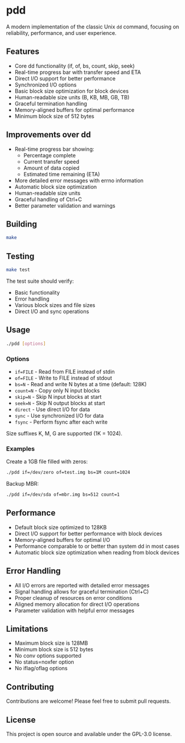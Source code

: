 # pdd

A modern implementation of the classic Unix `dd` command, focusing on reliability, performance, and user experience.

## Features

- Core dd functionality (if, of, bs, count, skip, seek)
- Real-time progress bar with transfer speed and ETA
- Direct I/O support for better performance
- Synchronized I/O options
- Basic block size optimization for block devices
- Human-readable size units (B, KB, MB, GB, TB)
- Graceful termination handling
- Memory-aligned buffers for optimal performance
- Minimum block size of 512 bytes

## Improvements over dd

- Real-time progress bar showing:
  - Percentage complete
  - Current transfer speed
  - Amount of data copied
  - Estimated time remaining (ETA)
- More detailed error messages with errno information
- Automatic block size optimization
- Human-readable size units
- Graceful handling of Ctrl+C
- Better parameter validation and warnings

## Building

```bash
make
```

## Testing

```bash
make test
```

The test suite should verify:

- Basic functionality
- Error handling
- Various block sizes and file sizes
- Direct I/O and sync operations

## Usage

```bash
./pdd [options]
```

### Options

- `if=FILE` - Read from FILE instead of stdin
- `of=FILE` - Write to FILE instead of stdout
- `bs=N` - Read and write N bytes at a time (default: 128K)
- `count=N` - Copy only N input blocks
- `skip=N` - Skip N input blocks at start
- `seek=N` - Skip N output blocks at start
- `direct` - Use direct I/O for data
- `sync` - Use synchronized I/O for data
- `fsync` - Perform fsync after each write

Size suffixes K, M, G are supported (1K = 1024).

### Examples

Create a 1GB file filled with zeros:

```bash
./pdd if=/dev/zero of=test.img bs=1M count=1024
```

Backup MBR:

```bash
./pdd if=/dev/sda of=mbr.img bs=512 count=1
```

## Performance

- Default block size optimized to 128KB
- Direct I/O support for better performance with block devices
- Memory-aligned buffers for optimal I/O
- Performance comparable to or better than system dd in most cases
- Automatic block size optimization when reading from block devices

## Error Handling

- All I/O errors are reported with detailed error messages
- Signal handling allows for graceful termination (Ctrl+C)
- Proper cleanup of resources on error conditions
- Aligned memory allocation for direct I/O operations
- Parameter validation with helpful error messages

## Limitations

- Maximum block size is 128MB
- Minimum block size is 512 bytes
- No conv options supported
- No status=noxfer option
- No iflag/oflag options

## Contributing

Contributions are welcome! Please feel free to submit pull requests.

## License

This project is open source and available under the GPL-3.0 license.